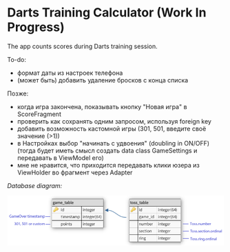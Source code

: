 # Darts Training Calculator (Work In Progress)

The app counts scores during Darts training session.

To-do:
- формат даты из настроек телефона
- (может быть) добавить удаление бросков с конца списка

Позже:
- когда игра закончена, показывать кнопку "Новая игра" в ScoreFragment
- проверить как сохранять одним запросом, используя foreign key
- добавить возможность кастомной игры (301, 501, введите своё значение (>1))
- в Настройках выбор "начинать с удвоения" (doubling in ON/OFF) (тогда будет иметь смысл создать data class GameSettings и передавать в ViewModel его)
- мне не нравится, что приходится передавать клики юзера из ViewHolder во фрагмент через Adapter

*Database diagram:*

<img src="docs/dtc_database_diagram.png" width="800"/>
